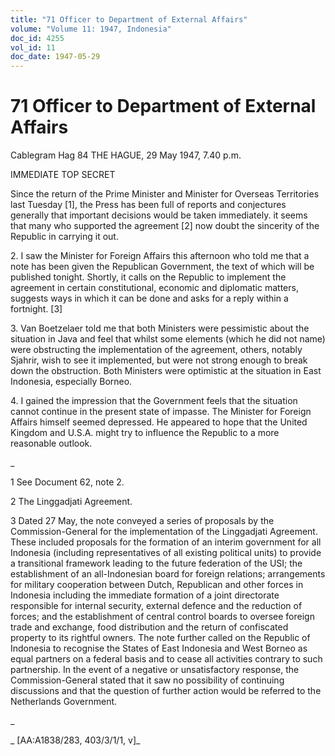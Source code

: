 ```yaml
---
title: "71 Officer to Department of External Affairs"
volume: "Volume 11: 1947, Indonesia"
doc_id: 4255
vol_id: 11
doc_date: 1947-05-29
---
```


# 71 Officer to Department of External Affairs

Cablegram Hag 84 THE HAGUE, 29 May 1947, 7.40 p.m.

IMMEDIATE TOP SECRET

Since the return of the Prime Minister and Minister for Overseas Territories last Tuesday [1], the Press has been full of reports and conjectures generally that important decisions would be taken immediately. it seems that many who supported the agreement [2] now doubt the sincerity of the Republic in carrying it out.

2\. I saw the Minister for Foreign Affairs this afternoon who told me that a note has been given the Republican Government, the text of which will be published tonight. Shortly, it calls on the Republic to implement the agreement in certain constitutional, economic and diplomatic matters, suggests ways in which it can be done and asks for a reply within a fortnight. [3]

3\. Van Boetzelaer told me that both Ministers were pessimistic about the situation in Java and feel that whilst some elements (which he did not name) were obstructing the implementation of the agreement, others, notably Sjahrir, wish to see it implemented, but were not strong enough to break down the obstruction. Both Ministers were optimistic at the situation in East Indonesia, especially Borneo.

4\. I gained the impression that the Government feels that the situation cannot continue in the present state of impasse. The Minister for Foreign Affairs himself seemed depressed. He appeared to hope that the United Kingdom and U.S.A. might try to influence the Republic to a more reasonable outlook.

_

1 See Document 62, note 2.

2 The Linggadjati Agreement.

3 Dated 27 May, the note conveyed a series of proposals by the Commission-General for the implementation of the Linggadjati Agreement. These included proposals for the formation of an interim government for all Indonesia (including representatives of all existing political units) to provide a transitional framework leading to the future federation of the USI; the establishment of an all-Indonesian board for foreign relations; arrangements for military cooperation between Dutch, Republican and other forces in Indonesia including the immediate formation of a joint directorate responsible for internal security, external defence and the reduction of forces; and the establishment of central control boards to oversee foreign trade and exchange, food distribution and the return of confiscated property to its rightful owners. The note further called on the Republic of Indonesia to recognise the States of East Indonesia and West Borneo as equal partners on a federal basis and to cease all activities contrary to such partnership. In the event of a negative or unsatisfactory response, the Commission-General stated that it saw no possibility of continuing discussions and that the question of further action would be referred to the Netherlands Government.

_

_ [AA:A1838/283, 403/3/1/1, v]_
